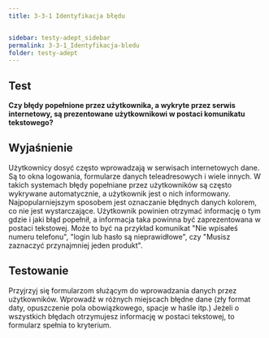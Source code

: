 ```yaml
---
title: 3-3-1 Identyfikacja błędu


sidebar: testy-adept_sidebar
permalink: 3-3-1_Identyfikacja-bledu
folder: testy-adept
---
```

 
## Test

**Czy błędy popełnione przez użytkownika, a wykryte przez serwis internetowy, są prezentowane użytkownikowi w postaci komunikatu tekstowego?**

## Wyjaśnienie
Użytkownicy dosyć często wprowadzają w serwisach internetowych dane. Są to okna logowania, formularze danych teleadresowych i wiele innych. W takich systemach błędy popełniane przez użytkowników są często wykrywane automatycznie, a użytkownik jest o nich informowany. Najpopularniejszym sposobem jest oznaczanie błędnych danych kolorem, co nie jest wystarczające. Użytkownik powinien otrzymać informację o tym gdzie i jaki błąd popełnił, a informacja taka powinna być zaprezentowana w postaci tekstowej. Może to być na przykład komunikat "Nie wpisałeś numeru telefonu", "login lub hasło są nieprawidłowe", czy "Musisz zaznaczyć przynajmniej jeden produkt".

## Testowanie
Przyjrzyj się formularzom służącym do wprowadzania danych przez użytkowników. Wprowadź w różnych miejscach błędne dane (zły format daty, opuszczenie pola obowiązkowego, spacje w haśle itp.) Jeżeli o wszystkich błędach otrzymujesz informację w postaci tekstowej, to formularz spełnia to kryterium.
